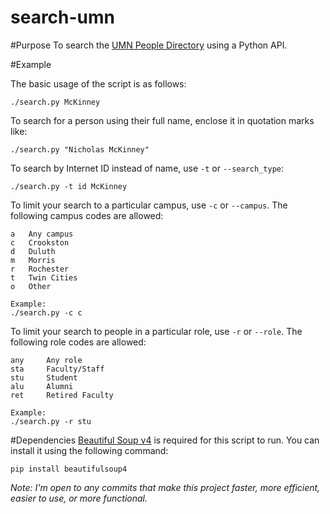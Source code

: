 search-umn
==========

#Purpose
To search the [UMN People Directory](http://search.umn.edu/) using a Python API.

#Example

The basic usage of the script is as follows:
	
	./search.py McKinney

To search for a person using their full name, enclose it in quotation marks like:

	./search.py "Nicholas McKinney"

To search by Internet ID instead of name, use `-t` or `--search_type`:

	./search.py -t id McKinney

To limit your search to a particular campus, use `-c` or `--campus`. The following campus codes are allowed:

	a	Any campus
	c	Crookston
	d	Duluth
	m	Morris
	r	Rochester
	t	Twin Cities
	o	Other
	
	Example:
	./search.py -c c
To limit your search to people in a particular role, use `-r` or `--role`. The following role codes are allowed:

	any		Any role
	sta		Faculty/Staff
	stu		Student
	alu		Alumni
	ret		Retired Faculty
	
	Example:
	./search.py -r stu

#Dependencies
[Beautiful Soup v4](http://www.crummy.com/software/BeautifulSoup/bs4/) is required for this script to run. You can install it using the following command:

	pip install beautifulsoup4
	
*Note: I'm open to any commits that make this project faster, more efficient, easier to use, or more functional.*
